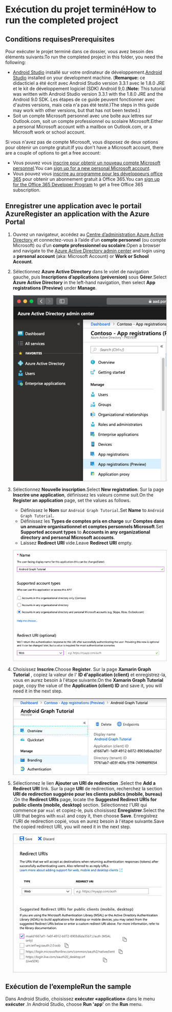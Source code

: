 # <a name="how-to-run-the-completed-project"></a><span data-ttu-id="a5f5f-101">Exécution du projet terminé</span><span class="sxs-lookup"><span data-stu-id="a5f5f-101">How to run the completed project</span></span>

## <a name="prerequisites"></a><span data-ttu-id="a5f5f-102">Conditions requises</span><span class="sxs-lookup"><span data-stu-id="a5f5f-102">Prerequisites</span></span>

<span data-ttu-id="a5f5f-103">Pour exécuter le projet terminé dans ce dossier, vous avez besoin des éléments suivants:</span><span class="sxs-lookup"><span data-stu-id="a5f5f-103">To run the completed project in this folder, you need the following:</span></span>

- <span data-ttu-id="a5f5f-104">[Android Studio](https://developer.android.com/studio/) installé sur votre ordinateur de développement.</span><span class="sxs-lookup"><span data-stu-id="a5f5f-104">[Android Studio](https://developer.android.com/studio/) installed on your development machine.</span></span> <span data-ttu-id="a5f5f-105">(**Remarque:** ce didacticiel a été écrit avec Android Studio version 3.3.1 avec le 1.8.0 JRE et le kit de développement logiciel (SDK) Android 9,0.</span><span class="sxs-lookup"><span data-stu-id="a5f5f-105">(**Note:** This tutorial was written with Android Studio version 3.3.1 with the 1.8.0 JRE and the Android 9.0 SDK.</span></span> <span data-ttu-id="a5f5f-106">Les étapes de ce guide peuvent fonctionner avec d'autres versions, mais cela n'a pas été testé.)</span><span class="sxs-lookup"><span data-stu-id="a5f5f-106">The steps in this guide may work with other versions, but that has not been tested.)</span></span>
- <span data-ttu-id="a5f5f-107">Soit un compte Microsoft personnel avec une boîte aux lettres sur Outlook.com, soit un compte professionnel ou scolaire Microsoft.</span><span class="sxs-lookup"><span data-stu-id="a5f5f-107">Either a personal Microsoft account with a mailbox on Outlook.com, or a Microsoft work or school account.</span></span>

<span data-ttu-id="a5f5f-108">Si vous n'avez pas de compte Microsoft, vous disposez de deux options pour obtenir un compte gratuit:</span><span class="sxs-lookup"><span data-stu-id="a5f5f-108">If you don't have a Microsoft account, there are a couple of options to get a free account:</span></span>

- <span data-ttu-id="a5f5f-109">Vous pouvez vous [inscrire pour obtenir un nouveau compte Microsoft personnel](https://signup.live.com/signup?wa=wsignin1.0&rpsnv=12&ct=1454618383&rver=6.4.6456.0&wp=MBI_SSL_SHARED&wreply=https://mail.live.com/default.aspx&id=64855&cbcxt=mai&bk=1454618383&uiflavor=web&uaid=b213a65b4fdc484382b6622b3ecaa547&mkt=E-US&lc=1033&lic=1).</span><span class="sxs-lookup"><span data-stu-id="a5f5f-109">You can [sign up for a new personal Microsoft account](https://signup.live.com/signup?wa=wsignin1.0&rpsnv=12&ct=1454618383&rver=6.4.6456.0&wp=MBI_SSL_SHARED&wreply=https://mail.live.com/default.aspx&id=64855&cbcxt=mai&bk=1454618383&uiflavor=web&uaid=b213a65b4fdc484382b6622b3ecaa547&mkt=E-US&lc=1033&lic=1).</span></span>
- <span data-ttu-id="a5f5f-110">Vous pouvez vous [inscrire au programme pour les développeurs office 365](https://developer.microsoft.com/office/dev-program) pour obtenir un abonnement gratuit à Office 365.</span><span class="sxs-lookup"><span data-stu-id="a5f5f-110">You can [sign up for the Office 365 Developer Program](https://developer.microsoft.com/office/dev-program) to get a free Office 365 subscription.</span></span>

## <a name="register-an-application-with-the-azure-portal"></a><span data-ttu-id="a5f5f-111">Enregistrer une application avec le portail Azure</span><span class="sxs-lookup"><span data-stu-id="a5f5f-111">Register an application with the Azure Portal</span></span>

1. <span data-ttu-id="a5f5f-112">Ouvrez un navigateur, accédez au [Centre d’administration Azure Active Directory ](https://aad.portal.azure.com) et connectez-vous à l’aide d’un **compte personnel** (ou compte Microsoft) ou d’un **compte professionnel ou scolaire**.</span><span class="sxs-lookup"><span data-stu-id="a5f5f-112">Open a browser and navigate to the [Azure Active Directory admin center](https://aad.portal.azure.com) and login using a **personal account** (aka: Microsoft Account) or **Work or School Account**.</span></span>

1. <span data-ttu-id="a5f5f-113">Sélectionnez **Azure Active Directory** dans le volet de navigation gauche, puis **Inscriptions d’applications (préversion)** sous **Gérer**.</span><span class="sxs-lookup"><span data-stu-id="a5f5f-113">Select **Azure Active Directory** in the left-hand navigation, then select **App registrations (Preview)** under **Manage**.</span></span>

    ![<span data-ttu-id="a5f5f-114">Capture d'écran des inscriptions d'application</span><span class="sxs-lookup"><span data-stu-id="a5f5f-114">A screenshot of the App registrations</span></span> ](../../tutorial/images/aad-portal-app-registrations.png)

1. <span data-ttu-id="a5f5f-115">Sélectionnez **Nouvelle inscription**.</span><span class="sxs-lookup"><span data-stu-id="a5f5f-115">Select **New registration**.</span></span> <span data-ttu-id="a5f5f-116">Sur la page **Inscrire une application**, définissez les valeurs comme suit.</span><span class="sxs-lookup"><span data-stu-id="a5f5f-116">On the **Register an application** page, set the values as follows.</span></span>

    - <span data-ttu-id="a5f5f-117">Définissez le **Nom** sur `Android Graph Tutorial`.</span><span class="sxs-lookup"><span data-stu-id="a5f5f-117">Set **Name** to `Android Graph Tutorial`.</span></span>
    - <span data-ttu-id="a5f5f-118">Définissez les **Types de comptes pris en charge** sur **Comptes dans un annuaire organisationnel et comptes personnels Microsoft**.</span><span class="sxs-lookup"><span data-stu-id="a5f5f-118">Set **Supported account types** to **Accounts in any organizational directory and personal Microsoft accounts**.</span></span>
    - <span data-ttu-id="a5f5f-119">Laissez **Redirect URI** vide.</span><span class="sxs-lookup"><span data-stu-id="a5f5f-119">Leave **Redirect URI** empty.</span></span>

    ![Capture d'écran de la page inscrire une application](../../tutorial/images/aad-register-an-app.png)

1. <span data-ttu-id="a5f5f-121">Choisissez **Inscrire**.</span><span class="sxs-lookup"><span data-stu-id="a5f5f-121">Choose **Register**.</span></span> <span data-ttu-id="a5f5f-122">Sur la page **Xamarin Graph Tutorial** , copiez la valeur de l' **ID d'application (client)** et enregistrez-la, vous en aurez besoin à l'étape suivante.</span><span class="sxs-lookup"><span data-stu-id="a5f5f-122">On the **Xamarin Graph Tutorial** page, copy the value of the **Application (client) ID** and save it, you will need it in the next step.</span></span>

    ![Capture d'écran de l'ID d'application de la nouvelle inscription de l'application](../../tutorial/images/aad-application-id.png)

1. <span data-ttu-id="a5f5f-124">Sélectionnez le lien **Ajouter un URI de redirection** .</span><span class="sxs-lookup"><span data-stu-id="a5f5f-124">Select the **Add a Redirect URI** link.</span></span> <span data-ttu-id="a5f5f-125">Sur la page **URI** de redirection, recherchez la section **URI de redirection suggérée pour les clients publics (mobile, bureau)** .</span><span class="sxs-lookup"><span data-stu-id="a5f5f-125">On the **Redirect URIs** page, locate the **Suggested Redirect URIs for public clients (mobile, desktop)** section.</span></span> <span data-ttu-id="a5f5f-126">Sélectionnez l'URI qui commence par `msal` et copiez-le, puis choisissez **Enregistrer**.</span><span class="sxs-lookup"><span data-stu-id="a5f5f-126">Select the URI that begins with `msal` and copy it, then choose **Save**.</span></span> <span data-ttu-id="a5f5f-127">Enregistrez l'URI de redirection copié, vous en aurez besoin à l'étape suivante.</span><span class="sxs-lookup"><span data-stu-id="a5f5f-127">Save the copied redirect URI, you will need it in the next step.</span></span>

    ![Capture d'écran de la page des URI de redirection](../../tutorial/images/aad-redirect-uris.png)

## <a name="run-the-sample"></a><span data-ttu-id="a5f5f-129">Exécution de l’exemple</span><span class="sxs-lookup"><span data-stu-id="a5f5f-129">Run the sample</span></span>

<span data-ttu-id="a5f5f-130">Dans Android Studio, choisissez **exécuter «application»** dans le menu **exécuter** .</span><span class="sxs-lookup"><span data-stu-id="a5f5f-130">In Android Studio, choose **Run 'app'** on the **Run** menu.</span></span>